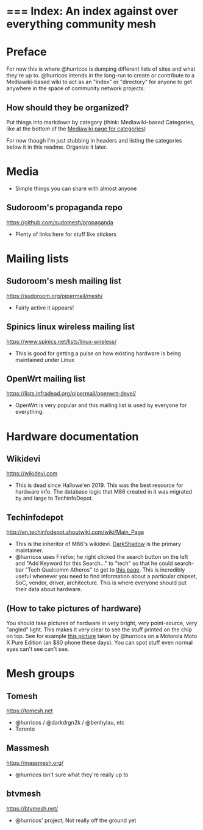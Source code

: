 ===
Index: An index against over everything community mesh
===

# Preface
For now this is where @hurricos is dumping different lists of sites
and what they're up to. @hurricos intends in the long-run to create or
contribute to a Mediawiki-based wiki to act as an "index" or
"directory" for anyone to get anywhere in the space of community
network projects.

## How should they be organized?
Put things into markdown by category (think: Mediawiki-based
Categories, like at the bottom of the [Mediawiki page for
categories](https://www.mediawiki.org/wiki/Help:Categories))

For now though I'm just stubbing in headers and listing the categories
below it in this readme. Organize it later.

# Media
- Simple things you can share with almost anyone

## Sudoroom's propaganda repo
https://github.com/sudomesh/propaganda
- Plenty of links here for stuff like stickers

# Mailing lists

## Sudoroom's mesh mailing list
https://sudoroom.org/pipermail/mesh/
- Fairly active it appears!

## Spinics linux wireless mailing list
https://www.spinics.net/lists/linux-wireless/
- This is good for getting a pulse on how existing hardware is being
  maintained under Linux
  
## OpenWrt mailing list
https://lists.infradead.org/pipermail/openwrt-devel/
- OpenWrt is very popular and this mailing list is used by everyone
  for everything. 
  
# Hardware documentation

## Wikidevi
https://wikidevi.com
- This is dead since Hallowe'en 2019. This was the best resource for
  hardware info. The database logic that M86 created in it was
  migrated by and large to TechinfoDepot.

## Techinfodepot
http://en.techinfodepot.shoutwiki.com/wiki/Main_Page
- This is the inheritor of M86's
  wikidevi. [DarkShadow](http://en.techinfodepot.shoutwiki.com/wiki/User:DarkShadow)
  is the primary maintainer.
- @hurricos uses Firefox; he right clicked the search button on the
  left and "Add Keyword for this Search..." to "tech" so that he could
  search-bar "Tech Qualcomm Atheros" to get to [this
  page](http://en.techinfodepot.shoutwiki.com/wiki/Qualcomm_Atheros). This
  is incredibly useful whenever you need to find information about a
  particular chipset, SoC, vendor, driver, architecture. This is where
  everyone should put their data about hardware.
  
## (How to take pictures of hardware)
You should take pictures of hardware in very bright, very
point-source, very "angled" light. This makes it very clear to see the
stuff printed on the chip on top. See for example [this
picture](http://en.techinfodepot.shoutwiki.com/wiki/File:Meraki_MR24_PCB_Back.jpg)
taken by @hurricos on a Motorola Moto X Pure Edition (an $80 phone
these days). You can spot stuff even normal eyes can't see can't see.

# Mesh groups

## Tomesh
https://tomesh.net
- @hurricos / @darkdrgn2k / @benhylau, etc
- Toronto

## Massmesh
https://massmesh.org/
- @hurricos isn't sure what they're really up to

## btvmesh
https://btvmesh.net/
- @hurricos' project; Not really off the ground yet
